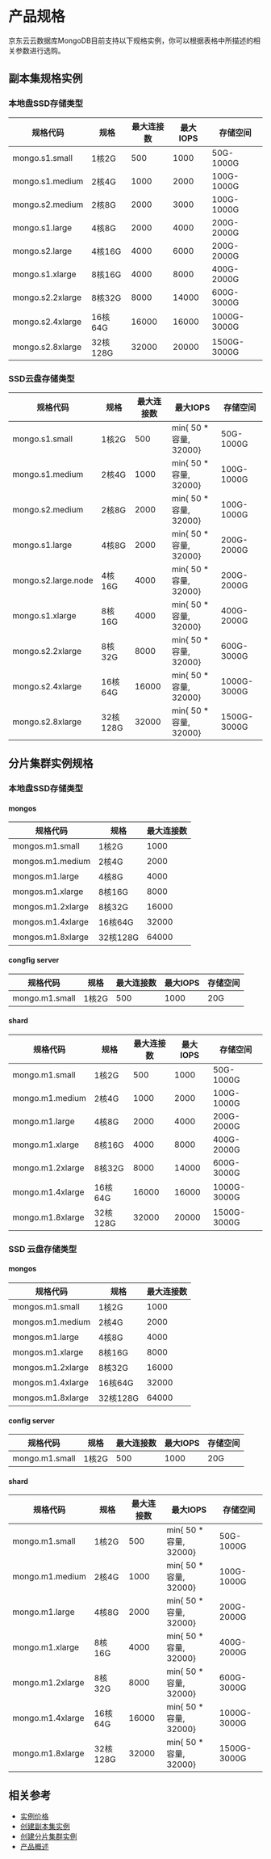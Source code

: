 # 产品规格

京东云云数据库MongoDB目前支持以下规格实例，你可以根据表格中所描述的相关参数进行选购。



## 副本集规格实例

### 本地盘SSD存储类型

| 规格代码         | 规格     | 最大连接数 | 最大IOPS | 存储空间    |
| ---------------- | -------- | ---------- | -------- | ----------- |
| mongo.s1.small   | 1核2G    | 500        | 1000     | 50G-1000G   |
| mongo.s1.medium  | 2核4G    | 1000       | 2000     | 100G-1000G  |
| mongo.s2.medium  | 2核8G    | 2000       | 3000     | 100G-1000G  |
| mongo.s1.large   | 4核8G    | 2000       | 4000     | 200G-2000G  |
| mongo.s2.large   | 4核16G   | 4000       | 6000     | 200G-2000G  |
| mongo.s1.xlarge  | 8核16G   | 4000       | 8000     | 400G-2000G  |
| mongo.s2.2xlarge | 8核32G   | 8000       | 14000    | 600G-3000G  |
| mongo.s2.4xlarge | 16核64G  | 16000      | 16000    | 1000G-3000G |
| mongo.s2.8xlarge | 32核128G | 32000      | 20000    | 1500G-3000G |

### SSD云盘存储类型

| 规格代码            | 规格     | 最大连接数 | 最大IOPS               | 存储空间    |
| ------------------- | -------- | ---------- | ---------------------- | ----------- |
| mongo.s1.small      | 1核2G    | 500        | min{ 50 * 容量, 32000} | 50G-1000G   |
| mongo.s1.medium     | 2核4G    | 1000       | min{ 50 * 容量, 32000} | 100G-1000G  |
| mongo.s2.medium     | 2核8G    | 2000       | min{ 50 * 容量, 32000} | 100G-1000G  |
| mongo.s1.large      | 4核8G    | 2000       | min{ 50 * 容量, 32000} | 200G-2000G  |
| mongo.s2.large.node | 4核16G   | 4000       | min{ 50 * 容量, 32000} | 200G-2000G  |
| mongo.s1.xlarge     | 8核16G   | 4000       | min{ 50 * 容量, 32000} | 400G-2000G  |
| mongo.s2.2xlarge    | 8核32G   | 8000       | min{ 50 * 容量, 32000} | 600G-3000G  |
| mongo.s2.4xlarge    | 16核64G  | 16000      | min{ 50 * 容量, 32000} | 1000G-3000G |
| mongo.s2.8xlarge    | 32核128G | 32000      | min{ 50 * 容量, 32000} | 1500G-3000G |

## 分片集群实例规格

### 本地盘SSD存储类型

#### mongos

| 规格代码          | 规格     | 最大连接数 |
| ----------------- | -------- | ---------- |
| mongos.m1.small   | 1核2G    | 1000       |
| mongos.m1.medium  | 2核4G    | 2000       |
| mongos.m1.large   | 4核8G    | 4000       |
| mongos.m1.xlarge  | 8核16G   | 8000       |
| mongos.m1.2xlarge | 8核32G   | 16000      |
| mongos.m1.4xlarge | 16核64G  | 32000      |
| mongos.m1.8xlarge | 32核128G | 64000      |

#### congfig server

| 规格代码       | 规格  | 最大连接数 | 最大IOPS | 存储空间 |
| -------------- | ----- | ---------- | -------- | -------- |
| mongo.m1.small | 1核2G | 500        | 1000     | 20G      |

#### shard

| 规格代码         | 规格     | 最大连接数 | 最大IOPS | 存储空间    |
| ---------------- | -------- | ---------- | -------- | ----------- |
| mongo.m1.small   | 1核2G    | 500        | 1000     | 50G-1000G   |
| mongo.m1.medium  | 2核4G    | 1000       | 2000     | 100G-1000G  |
| mongo.m1.large   | 4核8G    | 2000       | 4000     | 200G-2000G  |
| mongo.m1.xlarge  | 8核16G   | 4000       | 8000     | 400G-2000G  |
| mongo.m1.2xlarge | 8核32G   | 8000       | 14000    | 600G-3000G  |
| mongo.m1.4xlarge | 16核64G  | 16000      | 16000    | 1000G-3000G |
| mongo.m1.8xlarge | 32核128G | 32000      | 20000    | 1500G-3000G |



### SSD 云盘存储类型

#### mongos

| 规格代码          | 规格     | 最大连接数 |
| ----------------- | -------- | ---------- |
| mongos.m1.small   | 1核2G    | 1000       |
| mongos.m1.medium  | 2核4G    | 2000       |
| mongos.m1.large   | 4核8G    | 4000       |
| mongos.m1.xlarge  | 8核16G   | 8000       |
| mongos.m1.2xlarge | 8核32G   | 16000      |
| mongos.m1.4xlarge | 16核64G  | 32000      |
| mongos.m1.8xlarge | 32核128G | 64000      |

#### config server

| 规格代码       | 规格  | 最大连接数 | 最大IOPS | 存储空间 |
| -------------- | ----- | ---------- | -------- | -------- |
| mongo.m1.small | 1核2G | 500        | 1000     | 20G      |

#### shard

| 规格代码         | 规格     | 最大连接数 | 最大IOPS               | 存储空间    |
| ---------------- | -------- | ---------- | ---------------------- | ----------- |
| mongo.m1.small   | 1核2G    | 500        | min{ 50 * 容量, 32000} | 50G-1000G   |
| mongo.m1.medium  | 2核4G    | 1000       | min{ 50 * 容量, 32000} | 100G-1000G  |
| mongo.m1.large   | 4核8G    | 2000       | min{ 50 * 容量, 32000} | 200G-2000G  |
| mongo.m1.xlarge  | 8核16G   | 4000       | min{ 50 * 容量, 32000} | 400G-2000G  |
| mongo.m1.2xlarge | 8核32G   | 8000       | min{ 50 * 容量, 32000} | 600G-3000G  |
| mongo.m1.4xlarge | 16核64G  | 16000      | min{ 50 * 容量, 32000} | 1000G-3000G |
| mongo.m1.8xlarge | 32核128G | 32000      | min{ 50 * 容量, 32000} | 1500G-3000G |

## 相关参考

- [实例价格](../Pricing/Price-Overview.md)
- [创建副本集实例](../Getting-Started/Getting-Started-Replica/Create-ReplicaSet-Instance.md)
- [创建分片集群实例](../Getting-Started/Get-Started-Shard/Create-Sharding-Instance.md)
- [产品概述](./Product-Overview.md)